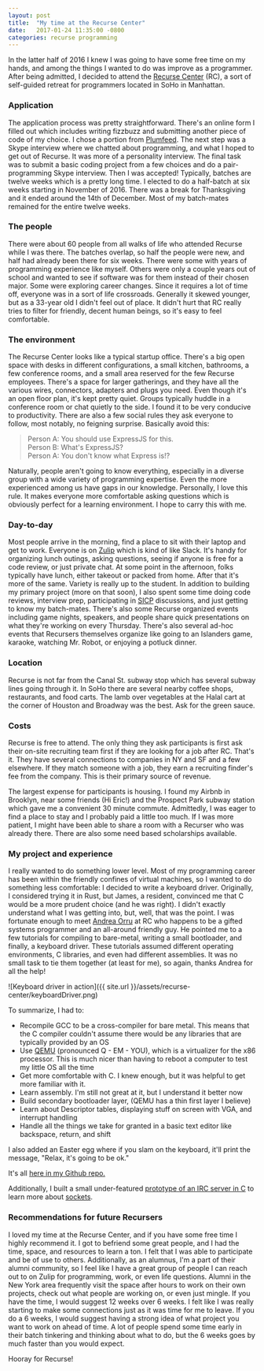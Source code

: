 ```yaml
---
layout: post
title:  "My time at the Recurse Center"
date:   2017-01-24 11:35:00 -0800
categories: recurse programming
---
```


In the latter half of 2016 I knew I was going to have some free time on my hands, and among the things I wanted to do was improve as a programmer. After being admitted, I decided to attend the [Recurse Center](https://www.recurse.com/) (RC), a sort of self-guided retreat for programmers located in SoHo in Manhattan. 

### Application
The application process was pretty straightforward. There's an online form I filled out which includes writing fizzbuzz and submitting another piece of code of my choice. I chose a portion from [Plumfeed](https://plumfeed.com). The next step was a Skype interview where we chatted about programming, and what I hoped to get out of Recurse. It was more of a personality interview. The final task was to submit a basic coding project from a few choices and do a pair-programming Skype interview. Then I was accepted! Typically, batches are twelve weeks which is a pretty long time. I elected to do a half-batch at six weeks starting in November of 2016. There was a break for Thanksgiving and it ended around the 14th of December. Most of my batch-mates remained for the entire twelve weeks.

### The people
There were about 60 people from all walks of life who attended Recurse while I was there. The batches overlap, so half the people were new, and half had already been there for six weeks. There were some with years of programming experience like myself. Others were only a couple years out of school and wanted to see if software was for them instead of their chosen major. Some were exploring career changes. Since it requires a lot of time off, everyone was in a sort of life crossroads. Generally it skewed younger, but as a 33-year old I didn't feel out of place. It didn't hurt that RC really tries to filter for friendly, decent human beings, so it's easy to feel comfortable.

### The environment
The Recurse Center looks like a typical startup office. There's a big open space with desks in different configurations, a small kitchen, bathrooms, a few conference rooms, and a small area reserved for the few Recurse employees. There's a space for larger gatherings, and they have all the various wires, connectors, adapters and plugs you need. Even though it's an open floor plan, it's kept pretty quiet. Groups typically huddle in a conference room or chat quietly to the side. I found it to be very conducive to productivity. There are also a few social rules they ask everyone to follow, most notably, no feigning surprise. Basically avoid this:

> Person A: You should use ExpressJS for this.<br/>
> Person B: What's ExpressJS?<br/>
> Person A: You don't know what Express is!?

Naturally, people aren't going to know everything, especially in a diverse group with a wide variety of programming expertise. Even the more experienced among us have gaps in our knowledge. Personally, I love this rule. It makes everyone more comfortable asking questions which is obviously perfect for a learning environment. I hope to carry this with me.

### Day-to-day
Most people arrive in the morning, find a place to sit with their laptop and get to work. Everyone is on [Zulip](https://zulip.org/) which is kind of like Slack. It's handy for organizing lunch outings, asking questions, seeing if anyone is free for a code review, or just private chat. At some point in the afternoon, folks typically have lunch, either takeout or packed from home. After that it's more of the same. Variety is really up to the student. In addition to building my primary project (more on that soon), I also spent some time doing code reviews, interview prep, participating in [SICP](https://mitpress.mit.edu/sicp/full-text/book/book.html) discussions, and just getting to know my batch-mates. There's also some Recurse organized events including game nights, speakers, and people share quick presentations on what they're working on every Thursday. There's also several ad-hoc events that Recursers themselves organize like going to an Islanders game, karaoke, watching Mr. Robot, or enjoying a potluck dinner.

### Location
Recurse is not far from the Canal St. subway stop which has several subway lines going through it. In SoHo there are several nearby coffee shops, restaurants, and food carts. The lamb over vegetables at the Halal cart at the corner of Houston and Broadway was the best. Ask for the green sauce.

### Costs
Recurse is free to attend. The only thing they ask participants is first ask their on-site recruiting team first if they are looking for a job after RC. That's it. They have several connections to companies in NY and SF and a few elsewhere. If they match someone with a job, they earn a recruiting finder's fee from the company. This is their primary source of revenue.

The largest expense for participants is housing. I found my Airbnb in Brooklyn, near some friends (Hi Eric!) and the Prospect Park subway station which gave me a convenient 30 minute commute. Admittedly, I was eager to find a place to stay and I probably paid a little too much. If I was more patient, I might have been able to share a room with a Recurser who was already there. There are also some need based scholarships available.

### My project and experience
I really wanted to do something lower level. Most of my programming career has been within the friendly confines of virtual machines, so I wanted to do something less comfortable: I decided to write a keyboard driver. Originally, I considered trying it in Rust, but James, a resident, convinced me that C would be a more prudent choice (and he was right). I didn't exactly understand what I was getting into, but, well, that was the point. I was fortunate enough to meet [Andrea Orru](http://andreaorru.com/) at RC who happens to be a gifted systems programmer and an all-around friendly guy. He pointed me to a few tutorials for compiling to bare-metal, writing a small bootloader, and finally, a keyboard driver. These tutorials assumed different operating environments, C libraries, and even had different assemblies. It was no small task to tie them together (at least for me), so again, thanks Andrea for all the help!

![Keyboard driver in action]({{ site.url }}/assets/recurse-center/keyboardDriver.png)

To summarize, I had to:
 - Recompile GCC to be a cross-compiler for bare metal. This means that the C compiler couldn't assume there would be any libraries that are typically provided by an OS
 - Use [QEMU](http://qemu.org) (pronounced Q - EM - YOU), which is a virtualizer for the x86 processor. This is much nicer than having to reboot a computer to test my little OS all the time
 - Get more comfortable with C. I knew enough, but it was helpful to get more familiar with it.
 - Learn assembly. I'm still not great at it, but I understand it better now
 - Build secondary bootloader layer, (QEMU has a thin first layer I believe)
 - Learn about Descriptor tables, displaying stuff on screen with VGA, and interrupt handling
 - Handle all the things we take for granted in a basic text editor like backspace, return, and shift

I also added an Easter egg where if you slam on the keyboard, it'll print the message, "Relax, it's going to be ok."

It's all [here in my Github repo.](https://github.com/newtang/bare-metal-hello)

Additionally, I built a small under-featured [prototype of an IRC server in C](https://github.com/newtang/cIRCServer) to learn more about [sockets](https://beej.us/guide/bgnet/output/html/singlepage/bgnet.html).

### Recommendations for future Recursers
I loved my time at the Recurse Center, and if you have some free time I highly recommend it. I got to befriend some great people, and I had the time, space, and resources to learn a ton. I felt that I was able to participate and be of use to others. Additionally, as an alumnus, I'm a part of their alumni community, so I feel like I have a great group of people I can reach out to on Zulip for programming, work, or even life questions. Alumni in the New York area frequently visit the space after hours to work on their own projects, check out what people are working on, or even just mingle. If you have the time, I would suggest 12 weeks over 6 weeks. I felt like I was really starting to make some connections just as it was time for me to leave. If you do a 6 weeks, I would suggest having a strong idea of what project you want to work on ahead of time. A lot of people spend some time early in their batch tinkering and thinking about what to do, but the 6 weeks goes by much faster than you would expect.

Hooray for Recurse!





